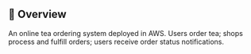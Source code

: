 ## 🧭 Overview
An online tea ordering system deployed in AWS. Users order tea; shops process and fulfill orders; users receive order status notifications.
